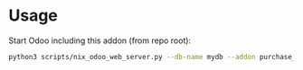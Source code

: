 # Usage

Start Odoo including this addon (from repo root):

```bash
python3 scripts/nix_odoo_web_server.py --db-name mydb --addon purchase_fop_shipping
```
